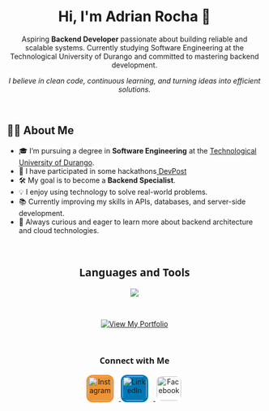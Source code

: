 <h1 align="center">Hi, I'm Adrian Rocha 👋</h1>

<p align="center">
  Aspiring <strong>Backend Developer</strong> passionate about building reliable and scalable systems.  
  Currently studying Software Engineering at the Technological University of Durango and committed to mastering backend development.
</p>

<p align="center">
  <em>I believe in clean code, continuous learning, and turning ideas into efficient solutions.</em>
</p>

<br>

## 👨‍💻 About Me

- 🎓 I’m pursuing a degree in **Software Engineering** at the <a href="https://utdurango.edu.mx/" target="_blank">Technological University of Durango</a>.
- 👾 I have participated in some hackathons<a href="https://devpost.com/adrianrochacon" target="_blank"> DevPost</a>
- 🛠️ My goal is to become a **Backend Specialist**.
- 💡 I enjoy using technology to solve real-world problems.
- 📚 Currently improving my skills in APIs, databases, and server-side development.
- 🚀 Always curious and eager to learn more about backend architecture and cloud technologies.

<br>

<h2 align="center" style="font-family: 'Segoe UI', Tahoma, Geneva, Verdana, sans-serif;">Languages and Tools</h2>

<p align="center">
  <img src="https://skillicons.dev/icons?i=js,ts,react,nodejs,express,django,py,html,css,tailwind,nextjs,figma,git,vscode,mongodb,postgres,aws,firebase,mysql,notion,npm,postman&perline=7" />
</p>

<br>

<p align="center">
  <a href="https://tuportafolio.com" target="_blank">
    <img src="https://img.shields.io/badge/View%20My%20Portfolio-8e44ad?style=for-the-badge&logo=google-chrome&logoColor=white" alt="View My Portfolio" />
  </a>
</p>



<br>

<h3 align="center" style="font-family: 'Segoe UI', Tahoma, Geneva, Verdana, sans-serif;">Connect with Me</h2>

<p align="center">
  <a href="https://www.instagram.com/adrian_roc6" target="_blank">
    <img src="https://skillicons.dev/icons?i=instagram" alt="Instagram" width="48" height="48" style="border-radius: 12px; background-color: #f09433; padding: 3px; margin-right: 10px;" />
  </a>
  <a href="https://www.linkedin.com/in/adrian-rocha-chacon" target="_blank">
    <img src="https://skillicons.dev/icons?i=linkedin" alt="LinkedIn" width="48" height="48" style="border-radius: 12px; background-color: #0077b5; padding: 3px; margin-right: 10px;" />
  </a>
  <a href="https://www.facebook.com/profile.php?id=61559059545867" target="_blank">
    <img src="https://upload.wikimedia.org/wikipedia/commons/5/51/Facebook_f_logo_%282019%29.svg" alt="Facebook" width="48" height="48" style="border-radius: 12px; background-color: #ffffff; padding: 3px;" />
  </a>
</p>
